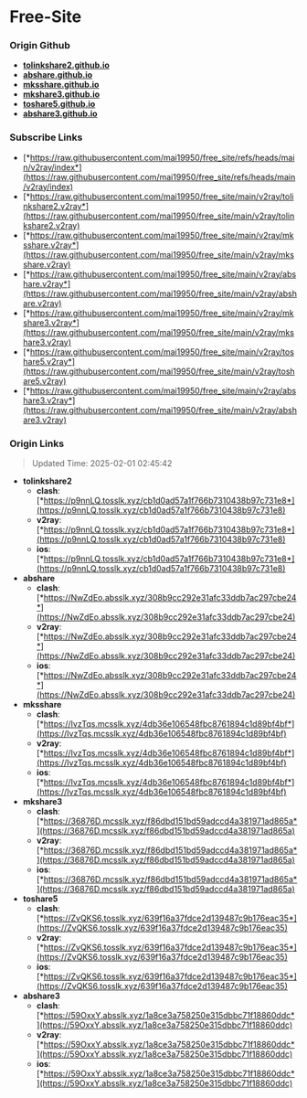 # Free-Site

### Origin Github

- [**tolinkshare2.github.io**](https://github.com/tolinkshare2/tolinkshare2.github.io)
- [**abshare.github.io**](https://github.com/abshare/abshare.github.io)
- [**mksshare.github.io**](https://github.com/mksshare/mksshare.github.io)
- [**mkshare3.github.io**](https://github.com/mkshare3/mkshare3.github.io)
- [**toshare5.github.io**](https://github.com/toshare5/toshare5.github.io)
- [**abshare3.github.io**](https://github.com/abshare3/abshare3.github.io)

### Subscribe Links

- [*https://raw.githubusercontent.com/mai19950/free_site/refs/heads/main/v2ray/index*](https://raw.githubusercontent.com/mai19950/free_site/refs/heads/main/v2ray/index)
- [*https://raw.githubusercontent.com/mai19950/free_site/main/v2ray/tolinkshare2.v2ray*](https://raw.githubusercontent.com/mai19950/free_site/main/v2ray/tolinkshare2.v2ray)
- [*https://raw.githubusercontent.com/mai19950/free_site/main/v2ray/mksshare.v2ray*](https://raw.githubusercontent.com/mai19950/free_site/main/v2ray/mksshare.v2ray)
- [*https://raw.githubusercontent.com/mai19950/free_site/main/v2ray/abshare.v2ray*](https://raw.githubusercontent.com/mai19950/free_site/main/v2ray/abshare.v2ray)
- [*https://raw.githubusercontent.com/mai19950/free_site/main/v2ray/mkshare3.v2ray*](https://raw.githubusercontent.com/mai19950/free_site/main/v2ray/mkshare3.v2ray)
- [*https://raw.githubusercontent.com/mai19950/free_site/main/v2ray/toshare5.v2ray*](https://raw.githubusercontent.com/mai19950/free_site/main/v2ray/toshare5.v2ray)
- [*https://raw.githubusercontent.com/mai19950/free_site/main/v2ray/abshare3.v2ray*](https://raw.githubusercontent.com/mai19950/free_site/main/v2ray/abshare3.v2ray)

### Origin Links

> Updated Time: 2025-02-01 02:45:42

- **tolinkshare2**
  - **clash**: [*https://p9nnLQ.tosslk.xyz/cb1d0ad57a1f766b7310438b97c731e8*](https://p9nnLQ.tosslk.xyz/cb1d0ad57a1f766b7310438b97c731e8)
  - **v2ray**: [*https://p9nnLQ.tosslk.xyz/cb1d0ad57a1f766b7310438b97c731e8*](https://p9nnLQ.tosslk.xyz/cb1d0ad57a1f766b7310438b97c731e8)
  - **ios**: [*https://p9nnLQ.tosslk.xyz/cb1d0ad57a1f766b7310438b97c731e8*](https://p9nnLQ.tosslk.xyz/cb1d0ad57a1f766b7310438b97c731e8)
- **abshare**
  - **clash**: [*https://NwZdEo.absslk.xyz/308b9cc292e31afc33ddb7ac297cbe24*](https://NwZdEo.absslk.xyz/308b9cc292e31afc33ddb7ac297cbe24)
  - **v2ray**: [*https://NwZdEo.absslk.xyz/308b9cc292e31afc33ddb7ac297cbe24*](https://NwZdEo.absslk.xyz/308b9cc292e31afc33ddb7ac297cbe24)
  - **ios**: [*https://NwZdEo.absslk.xyz/308b9cc292e31afc33ddb7ac297cbe24*](https://NwZdEo.absslk.xyz/308b9cc292e31afc33ddb7ac297cbe24)
- **mksshare**
  - **clash**: [*https://IvzTqs.mcsslk.xyz/4db36e106548fbc8761894c1d89bf4bf*](https://IvzTqs.mcsslk.xyz/4db36e106548fbc8761894c1d89bf4bf)
  - **v2ray**: [*https://IvzTqs.mcsslk.xyz/4db36e106548fbc8761894c1d89bf4bf*](https://IvzTqs.mcsslk.xyz/4db36e106548fbc8761894c1d89bf4bf)
  - **ios**: [*https://IvzTqs.mcsslk.xyz/4db36e106548fbc8761894c1d89bf4bf*](https://IvzTqs.mcsslk.xyz/4db36e106548fbc8761894c1d89bf4bf)
- **mkshare3**
  - **clash**: [*https://36876D.mcsslk.xyz/f86dbd151bd59adccd4a381971ad865a*](https://36876D.mcsslk.xyz/f86dbd151bd59adccd4a381971ad865a)
  - **v2ray**: [*https://36876D.mcsslk.xyz/f86dbd151bd59adccd4a381971ad865a*](https://36876D.mcsslk.xyz/f86dbd151bd59adccd4a381971ad865a)
  - **ios**: [*https://36876D.mcsslk.xyz/f86dbd151bd59adccd4a381971ad865a*](https://36876D.mcsslk.xyz/f86dbd151bd59adccd4a381971ad865a)
- **toshare5**
  - **clash**: [*https://ZvQKS6.tosslk.xyz/639f16a37fdce2d139487c9b176eac35*](https://ZvQKS6.tosslk.xyz/639f16a37fdce2d139487c9b176eac35)
  - **v2ray**: [*https://ZvQKS6.tosslk.xyz/639f16a37fdce2d139487c9b176eac35*](https://ZvQKS6.tosslk.xyz/639f16a37fdce2d139487c9b176eac35)
  - **ios**: [*https://ZvQKS6.tosslk.xyz/639f16a37fdce2d139487c9b176eac35*](https://ZvQKS6.tosslk.xyz/639f16a37fdce2d139487c9b176eac35)
- **abshare3**
  - **clash**: [*https://59OxxY.absslk.xyz/1a8ce3a758250e315dbbc71f18860ddc*](https://59OxxY.absslk.xyz/1a8ce3a758250e315dbbc71f18860ddc)
  - **v2ray**: [*https://59OxxY.absslk.xyz/1a8ce3a758250e315dbbc71f18860ddc*](https://59OxxY.absslk.xyz/1a8ce3a758250e315dbbc71f18860ddc)
  - **ios**: [*https://59OxxY.absslk.xyz/1a8ce3a758250e315dbbc71f18860ddc*](https://59OxxY.absslk.xyz/1a8ce3a758250e315dbbc71f18860ddc)
